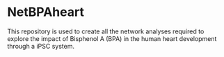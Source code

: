 # NetBPAheart
This repository is used to create all the network analyses required to explore the impact of Bisphenol A (BPA) in the human heart development through a iPSC system.
